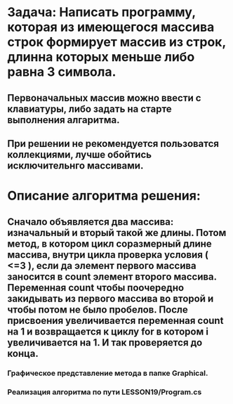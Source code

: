 # Задача: Написать программу, которая из имеющегося массива строк формирует массив из строк, длинна которых меньше либо равна 3 символа. 
## Первоначальных массив можно ввести с клавиатуры, либо задать на старте выполнения алгаритма. 
## При решении не рекомендуется пользоватся коллекциями, лучше обойтись исключительнго массивами.

# Описание алгоритма решения:
## Сначало объявляется два массива: изначальный и вторый такой же длины. Потом метод, в котором цикл соразмерный длине массива, внутри цикла проверка условия ( <=3 ), если да элемент первого массива заносится в count элемент второго массива. Переменная count чтобы поочередно закидывать из первого массива во второй и чтобы потом не было пробелов. После присвоения увеличивается переменная count на 1 и возвращается к циклу for в котором i увеличивается на 1. И так проверяется до конца.

### Графическое представление метода в папке Graphical.
### Реализация алгоритма по пути LESSON19/Program.cs
